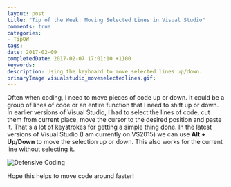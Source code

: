 ```yaml
---
layout: post
title: "Tip of the Week: Moving Selected Lines in Visual Studio"
comments: true
categories: 
- TipOW
tags: 
date: 2017-02-09
completedDate: 2017-02-07 17:01:10 +1100
keywords: 
description: Using the keyboard to move selected lines up/down.
primaryImage visualstudio_moveselectedlines.gif: 
---
```


Often when coding, I need to move pieces of code up or down. It could be a group of lines of code or an entire function that I need to shift up or down. In earlier versions of Visual Studio, I had to select the lines of code, cut them from current place, move the cursor to the desired position and paste it. That's a lot of keystrokes for getting a simple thing done. In the latest versions of Visual Studio (I am currently on VS2015) we can use  **Alt + Up/Down** to move the selection up or down. This also works for the current line without selecting it.

<img alt="Defensive Coding" src="/images/visualstudio_moveselectedlines.gif" />

Hope this helps to move code around faster!